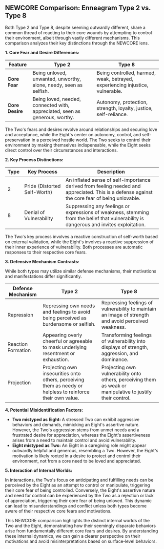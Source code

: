 ## NEWCORE Comparison: Enneagram Type 2 vs. Type 8

Both Type 2 and Type 8, despite seeming outwardly different, share a common thread of reacting to their core wounds by attempting to control their environment, albeit through vastly different mechanisms.  This comparison analyzes their key distinctions through the NEWCORE lens.

**1. Core Fear and Desire Differences:**

| Feature        | Type 2                               | Type 8                                      |
|----------------|------------------------------------|-------------------------------------------|
| **Core Fear** | Being unloved, unwanted, unworthy, alone, needy, seen as selfish. | Being controlled, harmed, weak, betrayed, experiencing injustice, vulnerable. |
| **Core Desire**| Being loved, needed, connected with, appreciated, seen as generous, worthy. | Autonomy, protection, strength, loyalty, justice, self-reliance. |

The Two's fears and desires revolve around relationships and securing love and acceptance, while the Eight's center on autonomy, control, and self-preservation in a perceived hostile world. The Two seeks to control their environment by making themselves indispensable, while the Eight seeks direct control over their circumstances and interactions.

**2. Key Process Distinctions:**

| Type | Key Process                 | Description                                                                                                                                 |
|------|-----------------------------|---------------------------------------------------------------------------------------------------------------------------------------------|
| 2    | Pride (Distorted Self-Worth) |  An inflated sense of self-importance derived from feeling needed and appreciated. This is a defense against the core fear of being unlovable. |
| 8    | Denial of Vulnerability     | Suppressing any feelings or expressions of weakness, stemming from the belief that vulnerability is dangerous and invites exploitation.      |

The Two's key process involves a reactive construction of self-worth based on external validation, while the Eight's involves a reactive suppression of their inner experience of vulnerability.  Both processes are automatic responses to their respective core fears.

**3. Defensive Mechanism Contrasts:**

While both types may utilize similar defense mechanisms, their motivations and manifestations differ significantly.

| Defense Mechanism | Type 2                                                                                                | Type 8                                                                                                |
|-------------------|--------------------------------------------------------------------------------------------------------|--------------------------------------------------------------------------------------------------------|
| Repression         | Repressing own needs and feelings to avoid being perceived as burdensome or selfish.                     | Repressing feelings of vulnerability to maintain an image of strength and avoid perceived weakness.        |
| Reaction Formation | Appearing overly cheerful or agreeable to mask underlying resentment or exhaustion.                       | Transforming feelings of vulnerability into displays of strength, aggression, and dominance.           |
| Projection        | Projecting own insecurities onto others, perceiving them as needy or helpless to reinforce their own value. | Projecting own vulnerability onto others, perceiving them as weak or manipulative to justify their control.|


**4. Potential Misidentification Factors:**

* **Two mistyped as Eight:**  A stressed Two can exhibit aggressive behaviors and demands, mimicking an Eight's assertive nature.  However, the Two's aggression stems from unmet needs and a frustrated desire for appreciation, whereas the Eight's assertiveness arises from a need to maintain control and avoid vulnerability.
* **Eight mistyped as Two:** An Eight in a caregiving role might appear outwardly helpful and generous, resembling a Two. However, the Eight's motivation is likely rooted in a desire to protect and control their environment, not from a core need to be loved and appreciated.


**5. Interaction of Internal Worlds:**

In interactions, the Two's focus on anticipating and fulfilling needs can be perceived by the Eight as an attempt to control or manipulate, triggering their core fear of being controlled. Conversely, the Eight's assertive nature and need for control can be experienced by the Two as a rejection or lack of appreciation, triggering their core fear of being unloved. This dynamic can lead to misunderstandings and conflict unless both types become aware of their respective core fears and motivations.


This NEWCORE comparison highlights the distinct internal worlds of the Two and the Eight, demonstrating how their seemingly disparate behaviors arise from fundamentally different core fears and desires.  By understanding these internal dynamics, we can gain a clearer perspective on their motivations and avoid misinterpretations based on surface-level behaviors.
